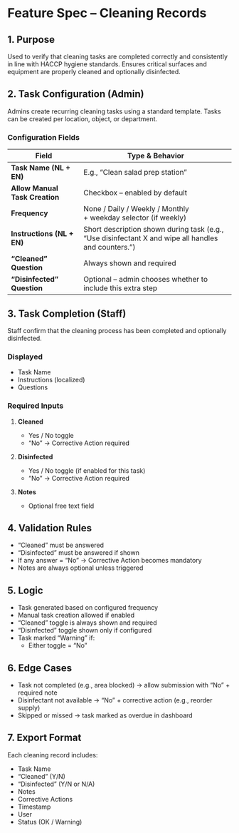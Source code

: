 
# Feature Spec – Cleaning Records

## 1. Purpose
Used to verify that cleaning tasks are completed correctly and consistently in line with HACCP hygiene standards. Ensures critical surfaces and equipment are properly cleaned and optionally disinfected.

## 2. Task Configuration (Admin)

Admins create recurring cleaning tasks using a standard template. Tasks can be created per location, object, or department.

### Configuration Fields

| Field                          | Type & Behavior |
|-------------------------------|-----------------|
| **Task Name (NL + EN)**        | E.g., “Clean salad prep station” |
| **Allow Manual Task Creation** | Checkbox – enabled by default |
| **Frequency**                  | None / Daily / Weekly / Monthly<br>+ weekday selector (if weekly) |
| **Instructions (NL + EN)**     | Short description shown during task (e.g., “Use disinfectant X and wipe all handles and counters.”) |
| **“Cleaned” Question**         | Always shown and required |
| **“Disinfected” Question**     | Optional – admin chooses whether to include this extra step |

## 3. Task Completion (Staff)

Staff confirm that the cleaning process has been completed and optionally disinfected.

### Displayed
- Task Name
- Instructions (localized)
- Questions

### Required Inputs

1. **Cleaned**
   - Yes / No toggle
   - “No” → Corrective Action required

2. **Disinfected**
   - Yes / No toggle (if enabled for this task)
   - “No” → Corrective Action required

3. **Notes**
   - Optional free text field

## 4. Validation Rules

- “Cleaned” must be answered
- “Disinfected” must be answered if shown
- If any answer = “No” → Corrective Action becomes mandatory
- Notes are always optional unless triggered

## 5. Logic

- Task generated based on configured frequency
- Manual task creation allowed if enabled
- “Cleaned” toggle is always shown and required
- “Disinfected” toggle shown only if configured
- Task marked “Warning” if:
  - Either toggle = “No”

## 6. Edge Cases

- Task not completed (e.g., area blocked) → allow submission with “No” + required note
- Disinfectant not available → “No” + corrective action (e.g., reorder supply)
- Skipped or missed → task marked as overdue in dashboard

## 7. Export Format

Each cleaning record includes:
- Task Name
- “Cleaned” (Y/N)
- “Disinfected” (Y/N or N/A)
- Notes
- Corrective Actions
- Timestamp
- User
- Status (OK / Warning)
